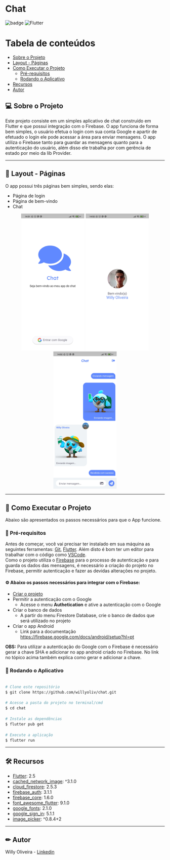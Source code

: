 
# Chat

![badge](https://img.shields.io/github/languages/top/willyoliv/bytebank)
<img alt="Flutter" src="https://img.shields.io/badge/Flutter-%2302569B.svg?style=for-the-badge&logo=Flutter&logoColor=white" />

Tabela de conteúdos
=================
<!--ts-->
   * [Sobre o Projeto](#-sobre-o-projeto)
   * [Layout - Páginas](#-layout---páginas)
   * [Como Executar o Projeto](#-como-executar-o-projeto)
     * [Pré-requisitos](#-pré-requisitos)
     * [Rodando o Aplicativo](#-rodando-o-aplicativo)
   * [Recursos](#-recursos)
   * [Autor](#-Autor)
<!--te-->


## 💻 Sobre o Projeto

Este projeto consiste em um simples aplicativo de chat construído em Flutter e que possui integração com o Firebase. O app funciona de forma bem simples, o usuário efetua o login com sua conta Google e apartir de efetuado o login ele pode acessar a área para enviar mensagens. O app utiliza o Firebase tanto para guardar as mensagens quanto para a autenticação do usuário, além disso ele trabalha por com gerência de estado por meio da lib Provider.

---

## 🎨 Layout - Páginas
 O app possui três páginas bem simples, sendo elas:
 * Página de login
 * Página de bem-vindo
 * Chat

<p align="center"> 
  <img alt="#login" title="Página de login" src="./assets/prints/Screenshot_login.jpg"  width="200px">
  <img alt="#welcome" title="Página de boas-vindas" src="./assets/prints/Screenshot_welcome.jpg"  width="200px">
  <img alt="#chat" title="Página do chat" src="./assets/prints/Screenshot_chat.jpg"  width="200px">
</p>

---

## 🚀 Como Executar o Projeto
Abaixo são apresentados os passos necessários para que o App funcione.

### 📃 Pré-requisitos

Antes de começar, você vai precisar ter instalado em sua máquina as seguintes ferramentas:
[Git](https://git-scm.com), [Flutter](https://flutter.dev/docs/get-started/install). 
Além disto é bom ter um editor para trabalhar com o código como [VSCode](https://code.visualstudio.com/).<br/>
Como o projeto utiliza o [Firebase](https://firebase.google.com/) para o processo de autenticação e para guarda os dados das mensagens, é necessário a criação do projeto no Firebase, permitir autenticação e fazer as devidas alterações no projeto.<br/>

#### ⚙️ Abaixo os passos necessários para integrar com o Firebase:
<!--ts-->
   * [Criar o projeto](https://console.firebase.google.com/)
   * Permitir a autenticação com o Google
     * Acesse o menu **Authetication** e ative a autenticação com o Google     
   * Criar o banco de dados
     * A partir do menu Firestore Database, crie o banco de dados que será utilizado no projeto
   * Criar o app Android
     * Link para a documentação https://firebase.google.com/docs/android/setup?hl=pt
<!--te-->
**OBS:** Para utilizar a autenticação do Google com o Firebase é necessário gerar a chave SHA e adicionar no app android criado no Firebase. No link no tópico acima também explica como gerar e adicionar a chave.

### 🎲 Rodando o Aplicativo

```bash

# Clone este repositório
$ git clone https://github.com/willyoliv/chat.git

# Acesse a pasta do projeto no terminal/cmd
$ cd chat

# Instale as dependências
$ flutter pub get

# Execute a aplicação 
$ flutter run


```

---

## 🛠 Recursos

- [Flutter](https://flutter.dev): 2.5
- [cached_network_image](https://pub.dev/packages/cached_network_image): ^3.1.0
- [cloud_firestore](https://pub.dev/packages/cloud_firestore): 2.5.3
- [firebase_auth](https://pub.dev/packages/firebase_auth): 3.1.1
- [firebase_core](https://pub.dev/packages/firebase_core): 1.6.0
- [font_awesome_flutter](https://pub.dev/packages/font_awesome_flutter): 9.1.0
- [google_fonts](https://pub.dev/packages/google_fonts): 2.1.0
- [google_sign_in](https://pub.dev/packages/google_sign_in): 5.1.1
- [image_picker](https://pub.dev/packages/image_picker): ^0.8.4+2

---

## ✏ Autor

Willy Oliveira - [Linkedin](https://www.linkedin.com/in/willy-oliveira-6b02731a0/)






